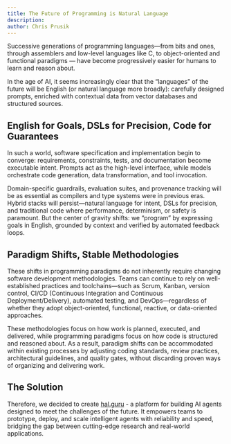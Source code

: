 ```yaml
---
title: The Future of Programming is Natural Language
description: 
author: Chris Prusik
---
```


Successive generations of programming languages—from bits and ones,
through assemblers and low-level languages like C, to object-oriented and functional paradigms — have become progressively easier for humans to learn and reason about.

In the age of AI, it seems increasingly clear that the “languages” of the future will be English
(or natural language more broadly): carefully designed prompts,
enriched with contextual data from vector databases and structured sources.

## English for Goals, DSLs for Precision, Code for Guarantees

In such a world, software specification and implementation begin to converge: requirements,
constraints, tests, and documentation become executable intent.
Prompts act as the high-level interface,
while models orchestrate code generation, data transformation, and tool invocation.

Domain-specific guardrails, evaluation suites, and provenance tracking will be as essential as compilers and type systems were in previous eras.
Hybrid stacks will persist—natural language for intent, DSLs for precision,
and traditional code where performance, determinism, or safety is paramount.
But the center of gravity shifts: we “program” by expressing goals in English,
grounded by context and verified by automated feedback loops.

## Paradigm Shifts, Stable Methodologies

These shifts in programming paradigms do not inherently require changing software development methodologies.
Teams can continue to rely on well-established practices and toolchains—such as Scrum, Kanban, version control,
CI/CD (Continuous Integration and Continuous Deployment/Delivery), automated testing,
and DevOps—regardless of whether they adopt object-oriented, functional, reactive, or data-oriented approaches.

These methodologies focus on how work is planned, executed, and delivered,
while programming paradigms focus on how code is structured and reasoned about.
As a result, paradigm shifts can be accommodated within existing processes by adjusting coding standards,
review practices, architectural guidelines, and quality gates,
without discarding proven ways of organizing and delivering work.

## The Solution

Therefore, we decided to create [hal.guru](../features/index.md) - a platform for building AI agents designed to meet the challenges of the future. It empowers teams to prototype, deploy, and scale intelligent agents with reliability and speed, bridging the gap between cutting-edge research and real-world applications.
